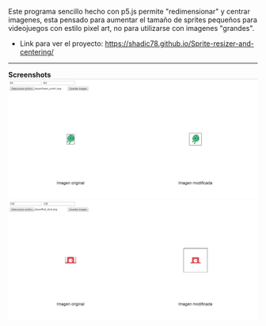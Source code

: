 Este programa sencillo hecho con p5.js permite "redimensionar" y centrar imagenes, esta pensado para aumentar el tamaño de sprites pequeños para videojuegos con estilo pixel art, no para utilizarse con imagenes "grandes".

- Link para ver el proyecto: https://shadic78.github.io/Sprite-resizer-and-centering/

---

**Screenshots**
![](img/Screenshot1.png)
![](img/Screenshot2.png)

